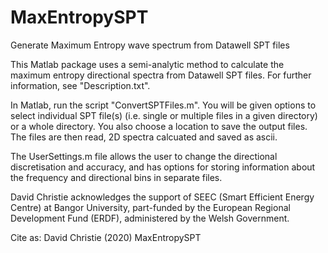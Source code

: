 # MaxEntropySPT
Generate Maximum Entropy wave spectrum from Datawell SPT files

This Matlab package uses a semi-analytic method to calculate the maximum entropy directional spectra from Datawell SPT files.  For further information, see "Description.txt".

In Matlab, run the script "ConvertSPTFiles.m".  You will be given options to select individual SPT file(s) (i.e. single or multiple files in a given directory) or a whole directory.  You also choose a location to save the output files.  The files are then read, 2D spectra calcuated and saved as ascii.

The UserSettings.m file allows the user to change the directional discretisation and accuracy, and has options for storing information about the frequency and directional bins in separate files.

David Christie acknowledges the support of SEEC (Smart Efficient Energy Centre) at Bangor University, part-funded by the European Regional Development Fund (ERDF), administered by the Welsh Government.

Cite as:
David Christie (2020) MaxEntropySPT 
